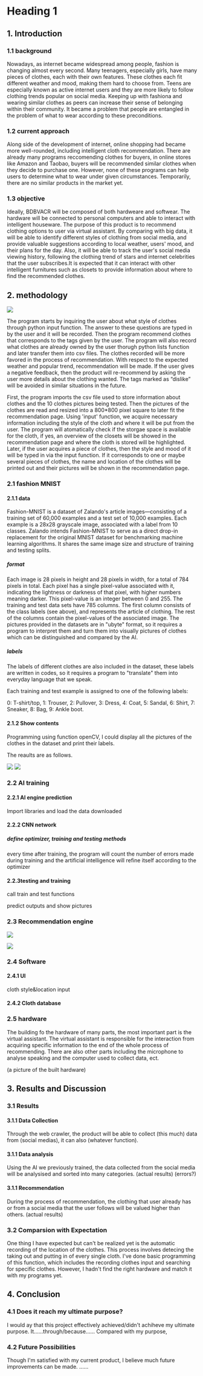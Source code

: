 <h1>Heading  1</h1>
<h2>1. Introduction</h2>
<h3>1.1 background</h3>
<p>Nowadays, as internet became widespread among people, fashion is changing almost every second. 
Many teenagers, especially girls, have many pieces of clothes, each with their own features.  These clothes each fit different weather and mood, making them hard to choose from. Teens are especially known as active internet users and they are more likely to follow clothing trends popular on social media. Keeping up with fashiona and wearing similar clothes as peers can increase their sense of belonging within their community. It became a problem that people are entangled in the problem of what to wear according to these preconditions.</p>
<h3>1.2 current approach</h3>
<p>Along side of the development of internet, online shopping had became more well-rounded, including intelligent cloth recommendation. There are already many programs reccomending clothes for buyers, in online stores like Amazon and Taobao, buyers will be recommended similar clothes when they decide to purchase one. However, none of these programs can help users to determine what to wear under given circumstances. Temporarily, there are no similar products in the market yet.</p>
<h3>1.3 objective </h3>
<p> Ideally, BDBVACR will be composed of both hardweare and softwear. The hardware will be connected to personal computers and able to interact with intelligent houseware. The purpose of this product is to recommend clothing options to user via virtual assistant. By comparing with big data, it will be able to identify different styles of clothing from social media, and provide valuable suggestions according to local weather, users' mood, and their plans for the day. Also, it will be able to track the user's social media viewing history, following the clothing trend of stars and internet celebrities that the user subscribes.It is expected that it can interact with other intelligent furnitures such as closets to provide information about where to find the recommended clothes. 
<h2>2. methodology</h2>

![](https://github.com/Justin-ljk/Justin-ljk.github.io/blob/main/methodology.png)
<p>The program starts by inquiring the user about what style of clothes through python input function. The answer to these questions are typed in by the user and it will be recorded. Then the program recommend clothes that corresponds to the tags given by the user. The program will also record what clothes are already owned by the user thorugh python lists function and later transfer them into csv files. The clothes recorded will be more favored in the process of recommendation. With respect to the expected weather and popular trend, recommendation will be made. If the user gives a negative feedback, then the product will re-recommend by asking the user more details about the clothing wanted. The tags marked as “dislike” will be avoided in similar situations in the future.<p>
  
<p>First, the program imports the csv file used to store information about clothes and the 10 clothes pictures being tested. Then the pictures of the clothes are read and resized into a 800*800 pixel square to later fit the recommendation page. Using 'input' function, we acquire necessary information including the style of the cloth and where it will be put from the user. The program will atomatically check if the storgae space is available for the cloth, if yes, an overview of the closets will be showed in the recommendation page and where the cloth is stored will be highlighted. Later, if the user acquires a piece of clothes, then the style and mood of it will be typed in via the input function. If it corresponds to one or maybe several pieces of clothes, the name and location of the clothes will be printed out and their pictures will be shown in the recommendation page.

<h3>2.1 fashion MNIST</h3>
<h4>2.1.1 data</h4>

<p>Fashion-MNIST is a dataset of Zalando's article images—consisting of a training set of 60,000 examples and a test set of 10,000 examples. Each example is a 28x28 grayscale image, associated with a label from 10 classes. Zalando intends Fashion-MNIST to serve as a direct drop-in replacement for the original MNIST dataset for benchmarking machine learning algorithms. It shares the same image size and structure of training and testing splits.<p>
<h5>format</h5>
<p>Each image is 28 pixels in height and 28 pixels in width, for a total of 784 pixels in total. Each pixel has a single pixel-value associated with it, indicating the lightness or darkness of that pixel, with higher numbers meaning darker. This pixel-value is an integer between 0 and 255. The training and test data sets have 785 columns. The first column consists of the class labels (see above), and represents the article of clothing. The rest of the columns contain the pixel-values of the associated image. The pictures provided in the datasets are in "ubyte" format, so it requires a program to interpret them and turn them into visually pictures of clothes which can be distinguished and compared by the AI.
<h5>labels</h5>
<p>The labels of different clothes are also included in the dataset, these labels are written in codes, so it requires a program to "translate" them into everyday language that we speak.<p>
<p>Each training and test example is assigned to one of the following labels:

0: T-shirt/top,
1: Trouser,
2: Pullover,
3: Dress,
4: Coat,
5: Sandal,
6: Shirt,
7: Sneaker,
8: Bag,
9: Ankle boot.<p>

<h4>2.1.2 Show contents</h4>
<p>Programming using function openCV, I could display all the pictures of the clothes in the dataset and print their labels.<p>
<p>The reaults are as follows.<p>
 
![](https://github.com/Justin-ljk/Justin-ljk.github.io/blob/main/digi.png)
![](https://github.com/Justin-ljk/Justin-ljk.github.io/blob/main/methodology.png)

<h3>2.2 AI training</h3>
<h4>2.2.1 AI engine prediction</h4>
<p>Import libraries and load the data downloaded
<h4>2.2.2 CNN network</h4>
<h5>define optimizer, training and testing methods</h5>
<p>every time after training, the program will count the number of errors made during training and the artificial intelligence will refine itself according to the optimizer
<h4>2.2.3testing and training</h4>
<p>call train and test functions
<p>predict outputs and show pictures


<h3>2.3 Recommendation engine</h3>

![](https://github.com/Justin-ljk/Justin-ljk.github.io/blob/main/%E6%97%A0%E6%A0%87%E9%A2%98.png)

![](https://github.com/Justin-ljk/Justin-ljk.github.io/blob/main/programming%20drawio.png)

<h3>2.4 Software</h3>
<h4>2.4.1 UI</h4>
<p> cloth style&location input<p>

<h4>2.4.2 Cloth database</h4>

<h3>2.5 hardware</h3>
<p>The building fo the hardware of many parts, the most important part is the virtual assistant. The virtual assistant is responsible for the interaction from acquiring specific information to the end of the whole process of recommending. There are also other parts including the microphone to analyse speaking and the computer used to collect data, ect.<p>
<p>(a picture of the built hardware)<p>


<h2>3. Results and Discussion</h2>
<h3>3.1 Results</h3>
<h4>3.1.1 Data Collection</h4>
<p>Through the web crawler, the product will be able to collect (this much) data from (social medias), it can also (whatever function).
<h4>3.1.1 Data analysis</h4>
<p>Using the AI we previously trained, the data collected from the social media will be analysised and sorted into many categories. (actual results) (errors?)
<h4>3.1.1 Recommendation</h4>
<p>During the process of recommendation, the clothing that user already has or from a social media that the user follows will be valued higher than others. (actual results)
<h3>3.2 Comparsion with Expectation</h3>
<p>One thing I have expected but can't be realized yet is the automatic recording of the location of the clothes. This process involves detecing the taking out and putting in of every single cloth. I've done basic programming of this function, which includes the recording clothes input and searching for specific clothes. However,  I hadn't find the right hardware and match it with my programs yet.

<h2>4. Conclusion</h2>
<h3>4.1 Does it reach my ultimate purpose?</h3>
<p>I would ay that this project effectively achieved/didn't achiheve my ultimate purpose. It......through/because...... Compared with my purpose, 
<h3>4.2 Future Possibilities</h3>
<p>Though I'm satisfied with my current product, I believe much future improvements can be made. ......
